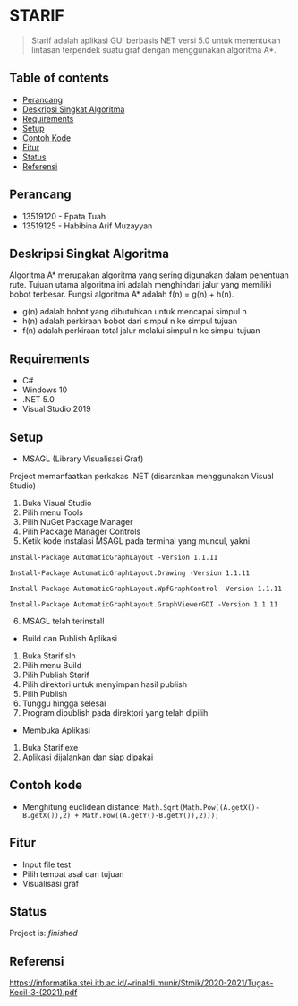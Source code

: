 # STARIF
> Starif adalah aplikasi GUI berbasis NET versi 5.0 untuk menentukan lintasan terpendek suatu graf dengan menggunakan algoritma A*.

## Table of contents
* [Perancang](#perancang)
* [Deskripsi Singkat Algoritma](#deskripsi-singkat)
* [Requirements](#requirements)
* [Setup](#setup)
* [Contoh Kode](#contoh-kode) 
* [Fitur](#fitur)
* [Status](#status)
* [Referensi](#referensi)

## Perancang
* 13519120 - Epata Tuah
* 13519125 - Habibina Arif Muzayyan

## Deskripsi Singkat Algoritma
Algoritma A* merupakan algoritma yang sering digunakan dalam penentuan rute.
Tujuan utama algoritma ini adalah menghindari jalur yang memiliki bobot terbesar. Fungsi algoritma A* adalah f(n) = g(n) + h(n).
* g(n) adalah bobot yang dibutuhkan untuk mencapai simpul n
* h(n) adalah perkiraan bobot dari simpul n ke simpul tujuan
* f(n) adalah perkiraan total jalur melalui simpul n ke simpul tujuan

## Requirements
* C#
* Windows 10
* .NET 5.0
* Visual Studio 2019

## Setup
* MSAGL (Library Visualisasi Graf)


Project memanfaatkan perkakas .NET (disarankan menggunakan Visual Studio)
1. Buka Visual Studio
2. Pilih menu Tools
3. Pilih NuGet Package Manager
4. Pilih Package Manager Controls
5. Ketik kode instalasi MSAGL pada terminal yang muncul, yakni


`Install-Package AutomaticGraphLayout -Version 1.1.11`


`Install-Package AutomaticGraphLayout.Drawing -Version 1.1.11`


`Install-Package AutomaticGraphLayout.WpfGraphControl -Version 1.1.11`


`Install-Package AutomaticGraphLayout.GraphViewerGDI -Version 1.1.11`


6. MSAGL telah terinstall

* Build dan Publish Aplikasi
1. Buka Starif.sln
2. Pilih menu Build
3. Pilih Publish Starif
4. Pilih direktori untuk menyimpan hasil publish
5. Pilih Publish
6. Tunggu hingga selesai
7. Program dipublish pada direktori yang telah dipilih

* Membuka Aplikasi
1. Buka Starif.exe
2. Aplikasi dijalankan dan siap dipakai

## Contoh kode 
* Menghitung euclidean distance:
`Math.Sqrt(Math.Pow((A.getX()-B.getX()),2) + Math.Pow((A.getY()-B.getY()),2)));`

## Fitur
* Input file test
* Pilih tempat asal dan tujuan
* Visualisasi graf

## Status
Project is: _finished_

## Referensi
https://informatika.stei.itb.ac.id/~rinaldi.munir/Stmik/2020-2021/Tugas-Kecil-3-(2021).pdf